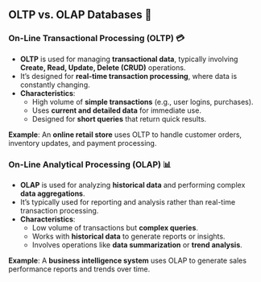 ## **OLTP vs. OLAP Databases** 🔄

### **On-Line Transactional Processing (OLTP)** 💳

- **OLTP** is used for managing **transactional data**, typically involving **Create, Read, Update, Delete (CRUD)** operations.
- It’s designed for **real-time transaction processing**, where data is constantly changing.
- **Characteristics**:
  - High volume of **simple transactions** (e.g., user logins, purchases).
  - Uses **current and detailed data** for immediate use.
  - Designed for **short queries** that return quick results.

**Example**: An **online retail store** uses OLTP to handle customer orders, inventory updates, and payment processing.

### **On-Line Analytical Processing (OLAP)** 📊

- **OLAP** is used for analyzing **historical data** and performing complex **data aggregations**.
- It’s typically used for reporting and analysis rather than real-time transaction processing.
- **Characteristics**:
  - Low volume of transactions but **complex queries**.
  - Works with **historical data** to generate reports or insights.
  - Involves operations like **data summarization** or **trend analysis**.

**Example**: A **business intelligence system** uses OLAP to generate sales performance reports and trends over time.
